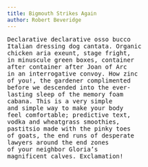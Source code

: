 ```yaml
---
title: Bigmouth Strikes Again
author: Robert Beveridge
---
```


<pre>
Declarative declarative osso bucco
Italian dressing dog cantata. Organic 
chicken aria exeunt, stage fright,
in minuscule green boxes, container
after container after Joan of Arc
in an interrogative convoy. How zinc
of you!, the gardener complimented
before we descended into the ever-
lasting sleep of the memory foam 
cabana. This is a very simple 
and simple way to make your body
feel comfortable; predictive text,
vodka and wheatgrass smoothies,
pastitsio made with the pinky toes
of goats, the end runs of desperate
lawyers around the end zones 
of your neighbor Gloria’s
magnificent calves. Exclamation!
</pre>